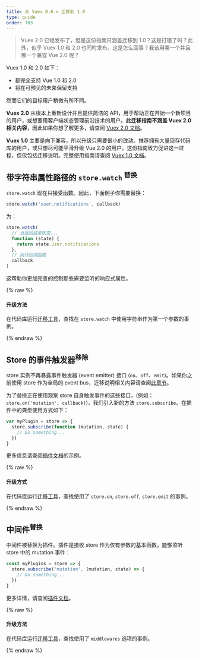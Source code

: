 ```yaml
---
title: 从 Vuex 0.6.x 迁移到 1.0
type: guide
order: 703
---
```


> Vuex 2.0 已经发布了，但是这份指南只涵盖迁移到 1.0？这是打错了吗？此外，似乎 Vuex 1.0 和 2.0 也同时发布。这是怎么回事？我该用哪一个并且哪一个兼容 Vue 2.0 呢？

Vuex 1.0 和 2.0 如下：

- 都完全支持 Vue 1.0 和 2.0
- 将在可预见的未来保留支持

然而它们的目标用户稍微有所不同。

**Vuex 2.0** 从根本上重新设计并且提供简洁的 API，用于帮助正在开始一个新项目的用户，或想要用客户端状态管理前沿技术的用户。**此迁移指南不涵盖 Vuex 2.0 相关内容**，因此如果你想了解更多，请查阅 [Vuex 2.0 文档](https://vuex.vuejs.org/zh-cn/)。

**Vuex 1.0** 主要是向下兼容，所以升级只需要很小的改动。推荐拥有大量现存代码库的用户，或只想尽可能平滑升级 Vue 2.0 的用户。这份指南致力促进这一过程，但仅包括迁移说明。完整使用指南请查阅 [Vuex 1.0 文档](https://github.com/vuejs/vuex/tree/1.0/docs/zh-cn)。

## 带字符串属性路径的 `store.watch` <sup>替换</sup>

`store.watch` 现在只接受函数。因此，下面例子你需要替换：

``` js
store.watch('user.notifications', callback)
```

为：

``` js
store.watch(
  // 当返回结果改变...
  function (state) {
    return state.user.notifications
  },
  // 执行回调函数
  callback
)
```

这帮助你更加完善的控制那些需要监听的响应式属性。

{% raw %}
<div class="upgrade-path">
  <h4>升级方法</h4>
  <p>在代码库运行<a href="https://github.com/vuejs/vue-migration-helper">迁移工具</a>，查找在 <code>store.watch</code> 中使用字符串作为第一个参数的事例。</p>
</div>
{% endraw %}

## Store 的事件触发器<sup>移除</sup>

store 实例不再暴露事件触发器 (event emitter) 接口 (`on`、`off`、`emit`)。如果你之前使用 store 作为全局的 event bus，迁移说明相关内容请查阅[此章节](migration.html#dispatch-和-broadcast-替换)。

为了替换正在使用观察 store 自身触发事件的这些接口，(例如：`store.on('mutation', callback)`)，我们引入新的方法 `store.subscribe`。在插件中的典型使用方式如下：

``` js
var myPlugin = store => {
  store.subscribe(function (mutation, state) {
    // Do something...
  })
}

```

更多信息请查阅[插件文档](https://github.com/vuejs/vuex/blob/1.0/docs/en/plugins.md)的示例。

{% raw %}
<div class="upgrade-path">
  <h4>升级方式</h4>
  <p>在代码库运行<a href="https://github.com/vuejs/vue-migration-helper">迁移工具</a>，查找使用了 <code>store.on</code>, <code>store.off</code>, <code>store.emit</code> 的事例。</p>
</div>
{% endraw %}

## 中间件<sup>替换</sup>

中间件被替换为插件。插件是接收 store 作为仅有参数的基本函数，能够监听 store 中的 mutation 事件：

``` js
const myPlugins = store => {
  store.subscribe('mutation', (mutation, state) => {
    // Do something...
  })
}
```

更多详情，请查阅[插件文档](https://github.com/vuejs/vuex/blob/1.0/docs/en/plugins.md)。

{% raw %}
<div class="upgrade-path">
  <h4>升级方法</h4>
  <p>在代码库运行<a href="https://github.com/vuejs/vue-migration-helper">迁移工具</a>，查找使用了 <code>middlewares</code> 选项的事例。</p>
</div>
{% endraw %}
